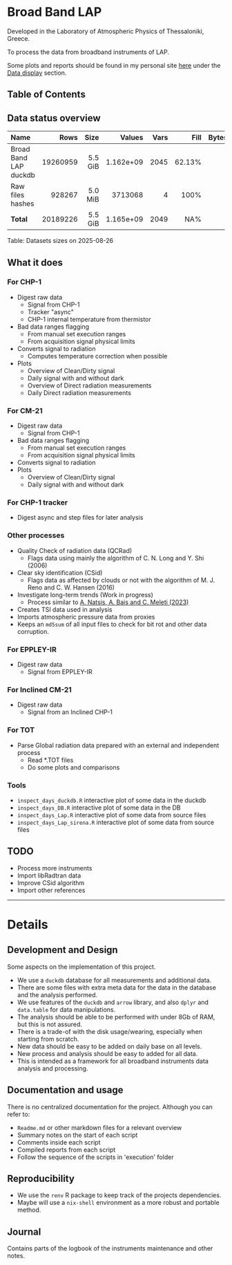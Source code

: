 
# Broad Band LAP

Developed in the Laboratory of Atmospheric Physics of Thessaloniki, Greece.

To process the data from broadband instruments of LAP.

Some plots and reports should be found in my personal site [here](https://thanasisn.github.io/)
under the [Data display](https://thanasisn.github.io/data_display.html) section.


## Table of Contents

<!--ts-->


<!-- Created by https://github.com/ekalinin/github-markdown-toc -->
<!-- Added by: athan, at: Tue Aug 26 04:20:31 UTC 2025 -->

<!--te-->


## Data status overview




| Name                  |     Rows |    Size |    Values | Vars |   Fill | Bytes/Value |
|:----------------------|---------:|--------:|----------:|-----:|-------:|------------:|
| Broad Band LAP duckdb | 19260959 | 5.5 GiB | 1.162e+09 | 2045 | 62.13% |        5.04 |
| Raw files hashes      |   928267 | 5.0 MiB |   3713068 |    4 |   100% |         1.4 |
| **Total**             | 20189226 | 5.5 GiB | 1.165e+09 | 2049 |    NA% |        5.03 |

Table: Datasets sizes on 2025-08-26



## What it does

### For CHP-1

- Digest raw data
  - Signal from CHP-1
  - Tracker "async" 
  - CHP-1 internal temperature from thermistor
- Bad data ranges flagging
  - From manual set execution ranges
  - From acquisition signal physical limits
- Converts signal to radiation
  - Computes temperature correction when possible
- Plots
  - Overview of Clean/Dirty signal
  - Daily signal with and without dark
  - Overview of Direct radiation measurements
  - Daily Direct radiation measurements


### For CM-21

- Digest raw data
  - Signal from CHP-1
- Bad data ranges flagging
  - From manual set execution ranges
  - From acquisition signal physical limits
- Converts signal to radiation
- Plots
  - Overview of Clean/Dirty signal
  - Daily signal with and without dark


### For CHP-1 tracker

 - Digest async and step files for later analysis


### Other processes

- Quality Check of radiation data (QCRad)
  - Flags data using mainly the algorithm of C. N. Long and Y. Shi (2006)
- Clear sky identification (CSid)
  - Flags data as affected by clouds or not with the algorithm of M. J. Reno and C.
    W. Hansen (2016)
- Investigate long-term trends (Work in progress)
  - Process similar to [A. Natsis, A. Bais and C. Meleti (2023)](https://www.mdpi.com/2076-3417/14/1/252)
- Creates TSI data used in analysis
- Imports atmospheric pressure data from proxies
- Keeps an `md5sum` of all input files to check for bit rot and other data corruption.

### For EPPLEY-IR

- Digest raw data
  - Signal from EPPLEY-IR


### For Inclined CM-21

- Digest raw data
  - Signal from an Inclined CHP-1


### For TOT

- Parse Global radiation data prepared with an external and independent process
  - Read *.TOT files
  - Do some plots and comparisons


### Tools

- `inspect_days_duckdb.R`  interactive plot of some data in the duckdb
- `inspect_days_DB.R`  interactive plot of some data in the DB
- `inspect_days_Lap.R` interactive plot of some data from source files
- `inspect_days_Lap_sirena.R` interactive plot of some data from source files


## TODO

- Process more instruments
- Import libRadtran data
- Improve CSid algorithm
- Import other references

----------------------

# Details

## Development and Design

Some aspects on the implementation of this project.

- We use a `duckdb` database for all measurements and additional data.
- There are some files with extra meta data for the data in the database and the
  analysis performed.
- We use features of the `duckdb` and `arrow` library, and also `dplyr` and
  `data.table` for data manipulations.
- The analysis should be able to be performed with under 8Gb of RAM, but this is not
  assured.
- There is a trade-of with the disk usage/wearing, especially when starting from
  scratch.
- New data should be easy to be added on daily base on all levels.
- New process and analysis should be easy to added for all data.
- This is intended as a framework for all broadband instruments data analysis and
  processing.

## Documentation and usage

There is no centralized documentation for the project. Although you can refer to:

- `Readme.md` or other markdown files for a relevant overview
- Summary notes on the start of each script
- Comments inside each script
- Compiled reports from each script
- Follow the sequence of the scripts in 'execution' folder


## Reproducibility

- We use the `renv` R package to keep track of the projects dependencies.
- Maybe will use a `nix-shell` environment as a more robust and portable method.


## Journal

Contains parts of the logbook of the instruments maintenance and other notes.

